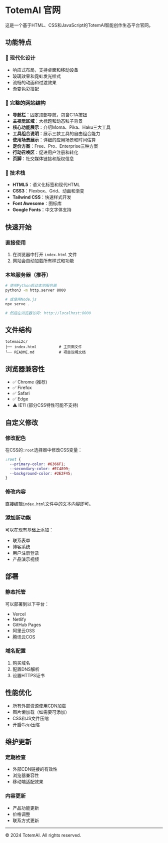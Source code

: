 # TotemAI 官网

这是一个基于HTML、CSS和JavaScript的TotemAI智能创作生态平台官网。

## 功能特点

### 🎨 现代化设计
- 响应式布局，支持桌面和移动设备
- 玻璃效果和霓虹发光样式
- 流畅的动画和过渡效果
- 渐变色彩搭配

### 📱 完整的网站结构
- **导航栏**：固定顶部导航，包含CTA按钮
- **主视觉区域**：大标题和动态粒子背景
- **核心功能展示**：介绍Moma、Pika、Haku三大工具
- **工具组合说明**：展示三款工具的自由组合能力
- **使用场景展示**：详细的应用场景和时间估算
- **定价方案**：Free、Pro、Enterprise三种方案
- **行动召唤区**：促进用户注册和转化
- **页脚**：社交媒体链接和版权信息

### 🔧 技术栈
- **HTML5**：语义化标签和现代HTML
- **CSS3**：Flexbox、Grid、动画和渐变
- **Tailwind CSS**：快速样式开发
- **Font Awesome**：图标库
- **Google Fonts**：中文字体支持

## 快速开始

### 直接使用
1. 在浏览器中打开 `index.html` 文件
2. 网站会自动加载所有样式和功能

### 本地服务器（推荐）
```bash
# 使用Python启动本地服务器
python3 -m http.server 8000

# 或使用Node.js
npx serve .

# 然后在浏览器访问: http://localhost:8000
```

## 文件结构

```
totemai2c/
├── index.html          # 主页面文件
└── README.md           # 项目说明文档
```

## 浏览器兼容性

- ✅ Chrome (推荐)
- ✅ Firefox
- ✅ Safari
- ✅ Edge
- ⚠️ IE11 (部分CSS特性可能不支持)

## 自定义修改

### 修改配色
在CSS的`:root`选择器中修改CSS变量：
```css
:root {
  --primary-color: #6366F1;
  --secondary-color: #EC4899;
  --background-color: #2E2F45;
}
```

### 修改内容
直接编辑`index.html`文件中的文本内容即可。

### 添加新功能
可以在现有基础上添加：
- 联系表单
- 博客系统
- 用户注册登录
- 产品演示视频

## 部署

### 静态托管
可以部署到以下平台：
- Vercel
- Netlify
- GitHub Pages
- 阿里云OSS
- 腾讯云COS

### 域名配置
1. 购买域名
2. 配置DNS解析
3. 设置HTTPS证书

## 性能优化

- 所有外部资源使用CDN加载
- 图片懒加载（如需要可添加）
- CSS和JS文件压缩
- 开启Gzip压缩

## 维护更新

### 定期检查
- 外部CDN链接的有效性
- 浏览器兼容性
- 移动端适配效果

### 内容更新
- 产品功能更新
- 价格调整
- 联系方式更新

---

© 2024 TotemAI. All rights reserved. 